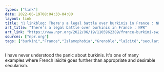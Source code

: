 ```yaml
---
types: ["link"]
date: 2022-06-19T08:04:33-04:00
layout: link
title: "🔗 linkblog: There's a legal battle over burkinis in France : NPR'"
art_title: "There's a legal battle over burkinis in France : NPR"
art_link: "https://www.npr.org/2022/06/19/1105962389/france-burkini-swimsuit-islamic-women"
sources: ["npr.org"]
tags: ["burkini","France","Islamophobia","Grenoble","laïcité","secularism","Islam"]
---
```

I have never understood the panic about burkinis. It's one of many examples where French laïcité goes further than appropriate and desirable secularism.
 

